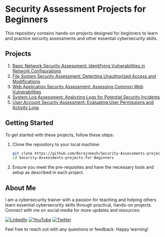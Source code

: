 # Security Assessment Projects for Beginners

 This repository contains hands-on projects designed for beginners to learn and practice security assessments and other essential cybersecurity skills.

## Projects

1. [Basic Network Security Assessment: Identifying Vulnerabilities in Network Configurations](https://github.com/0xrajneesh/Security-Assessments-projects-for-Beginners/blob/main/project-1-Basic%20Network%20Security%20Assessment%3A%20Identifying%20Vulnerabilities%20in%20Network%20Configurations.md)
2. [File System Security Assessment: Detecting Unauthorized Access and Modifications](https://github.com/0xrajneesh/Security-Assessments-projects-for-Beginners/blob/main/project-2-File%20System%20Security%20Assessment%3A%20Detecting%20Unauthorized%20Access%20and%20Modifications.md)
3. [Web Application Security Assessment: Assessing Common Web Vulnerabilities](https://github.com/0xrajneesh/Security-Assessments-projects-for-Beginners/blob/main/project-3-Web%20Application%20Security%20Assessment%3A%20Assessing%20Common%20Web%20Vulnerabilities.md)
4. [System Log Assessment: Analyzing Logs for Potential Security Incidents](https://github.com/0xrajneesh/Security-Assessments-projects-for-Beginners/blob/main/project-4-System%20Log%20Assessment%3A%20Analyzing%20Logs%20for%20Potential%20Security%20Incidents.md)
5. [User Account Security Assessment: Evaluating User Permissions and Activity Logs](https://github.com/0xrajneesh/Security-Assessments-projects-for-Beginners/blob/main/project-5-User%20Account%20Security%20Assessment%3A%20Evaluating%20User%20Permissions%20and%20Activity%20Logs.md)

## Getting Started

To get started with these projects, follow these steps:

1. Clone the repository to your local machine:
    ```bash
    git clone https://github.com/0xrajneesh/Security-Assessments-projects-for-Beginners.git
    cd Security-Assessments-projects-for-Beginners
    ```

2. Ensure you meet the pre-requisites and have the necessary tools and setup as described in each project.

## About Me

I am a cybersecurity trainer with a passion for teaching and helping others learn essential cybersecurity skills through practical, hands-on projects. Connect with me on social media for more updates and resources:

[![LinkedIn](https://img.icons8.com/fluent/48/000000/linkedin.png)](https://www.linkedin.com/in/rajneeshcyber)
[![YouTube](https://img.icons8.com/fluent/48/000000/youtube-play.png)](https://www.youtube.com/@rajneeshcyber)
[![Twitter](https://img.icons8.com/fluent/48/000000/twitter.png)](https://twitter.com/rajneeshcyber)

Feel free to reach out with any questions or feedback. Happy learning!
